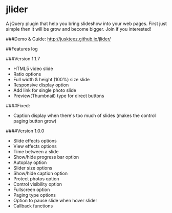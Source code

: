 jlider
======

A jQuery plugin that help you bring slideshow into your web pages. First just simple then it will be grow and become bigger. Join if you interested!

###Demo & Guide: <a href="http://juskteez.github.io/jlider/">http://juskteez.github.io/jlider/</a>

##Features log

###Version 1.1.7
- HTML5 video slide
- Ratio options
- Full width & height (100%) size slide
- Responsive display option
- Add link for single photo slide
- Preview(Thumbnail) type for direct buttons

####Fixed:
- Caption display when there's too much of slides (makes the control paging button grow)

####Version 1.0.0
- Slide effects options
- View effects options
- Time between a slide
- Show/hide progress bar option
- Autoplay option
- Slider size options
- Show/hide caption option
- Protect photos option
- Control visibility option
- Fullscreen option
- Paging type options
- Option to pause slide when hover slider
- Callback functions
